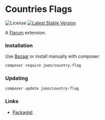 # Countries Flags

![License](https://img.shields.io/badge/license-MIT-blue.svg) [![Latest Stable Version](https://img.shields.io/packagist/v/joon/country-flag.svg)](https://packagist.org/packages/joon/country-flag)

A [Flarum](http://flarum.org) extension. 

### Installation

Use [Bazaar](https://discuss.flarum.org/d/5151-flagrow-bazaar-the-extension-marketplace) or install manually with composer:

```sh
composer require joon/country-flag
```

### Updating

```sh
composer update joon/country-flag
```

### Links

- [Packagist](https://packagist.org/packages/joon/country-flag)
